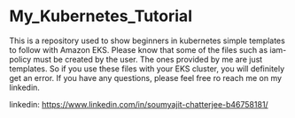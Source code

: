 # My_Kubernetes_Tutorial
This is a repository used to show beginners in kubernetes simple templates to follow with Amazon EKS. Please know that some of the files such as iam-policy must be created by the user.
The ones provided by me are just templates. So if you use these files with your EKS cluster, you will definitely get an error. If you have any questions, please feel free ro reach me on my linkedin.

linkedin: https://www.linkedin.com/in/soumyajit-chatterjee-b46758181/
